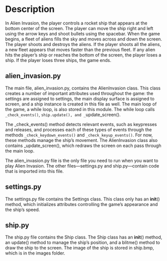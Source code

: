 # Description

In Alien Invasion, the player controls a rocket ship that appears at the bottom center of the screen. The player can move the ship right and left using the arrow keys and shoot bullets using the spacebar. When the game begins, a fleet of aliens fills the sky and moves across and down the screen. The player shoots and destroys the aliens. If the player shoots all the aliens, a new fleet appears that moves faster than the previous fleet. If any alien hits the player’s ship or reaches the bottom of the screen, the player loses a ship. If the player loses three ships, the game ends.

## alien_invasion.py

The main file, alien_invasion.py, contains the AlienInvasion class. This class creates a number of important attributes used throughout the game: the settings are assigned to settings, the main display surface is assigned to screen, and a ship instance is created in this file as well. The main loop of the game, a while loop, is also stored in this module. The while loop calls `_check_events()`, `ship.update(), and _`update_screen().

The _check_events() method detects relevant events, such as keypresses and releases, and processes each of these types of events through the methods `_check_keydown_events()` and `_check_keyup_events()`. For now, these methods manage the ship’s movement. The AlienInvasion class also contains _update_screen(), which redraws the screen on each pass through the main loop.

The alien_invasion.py file is the only file you need to run when you want to play Alien Invasion. The other files—settings.py and ship.py—contain code that is imported into this file.

## settings.py

The settings.py file contains the Settings class. This class only has an __init__() method, which initializes attributes controlling the game’s appearance and the ship’s speed.

## ship.py

The ship.py file contains the Ship class. The Ship class has an __init__() method, an update() method to manage the ship’s position, and a blitme() method to draw the ship to the screen. The image of the ship is stored in ship.bmp, which is in the images folder.
